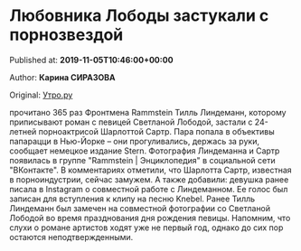 
# Любовника Лободы застукали с порнозвездой

Published at: **2019-11-05T10:46:00+00:00**

Author: **Карина СИРАЗОВА**

Original: [Утро.ру](https://utro.ru/showbiz/2019/11/05/1423289.shtml)

прочитано 365 раз
Фронтмена Rammstein Тилль Линдеманн, которому приписывают роман с певицей Светланой Лободой, застали с 24-летней порноактрисой Шарлоттой Сартр.
Пара попала в объективы папарацци в Нью-Йорке – они прогуливались, держась за руки, сообщает немецкое издание Stern. Фотография Линдеманна и Сартр появилась в группе "Rammstein | Энциклопедия" в социальной сети "ВКонтакте".
В комментариях отметили, что Шарлотта Сартр, известная в порноиндустрии, сейчас замужем. А также добавили: девушка ранее писала в Instagram о совместной работе с Линдеманном. Ее голос был записан для вступления к клипу на песню Knebel.
Ранее Тилль Линдеманн был замечен на совместной фотографии со Светланой Лободой во время празднования дня рождения певицы. Напомним, что слухи о романе артистов ходят уже не первый год, однако до сих пор остаются неподтвержденными.
